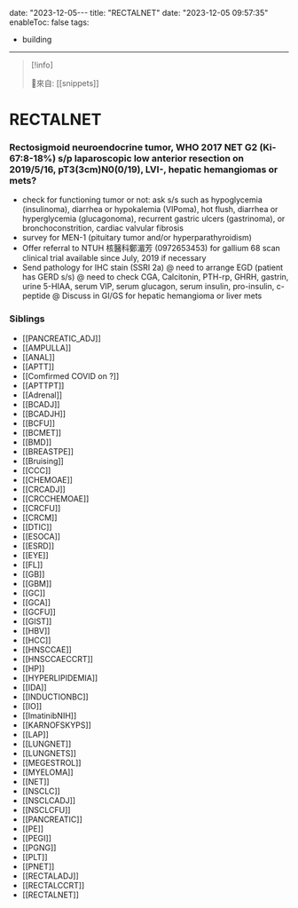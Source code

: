 date: "2023-12-05---
title: "RECTALNET"
date: "2023-12-05 09:57:35"
enableToc: false
tags:
  - building
---
> [!info]
>
> 🌱來自: [[snippets]]
# RECTALNET
### Rectosigmoid neuroendocrine tumor, WHO 2017 NET G2 (Ki-67:8-18%) s/p laparoscopic low anterior resection on 2019/5/16, pT3(3cm)N0(0/19), LVI-, hepatic hemangiomas or mets?
- check for functioning tumor or not: ask s/s such as hypoglycemia (insulinoma), diarrhea or hypokalemia (VIPoma), hot flush, diarrhea or hyperglycemia (glucagonoma), recurrent gastric ulcers (gastrinoma), or bronchoconstrition, cardiac valvular fibrosis
- survey for MEN-1 (pituitary tumor and/or hyperparathyroidism)
- Offer referral to NTUH 核醫科鄭湄芳 (0972653453) for gallium 68 scan clinical trial available since July, 2019 if necessary
- Send pathology for IHC stain (SSRI 2a)
  @ need to arrange EGD (patient has GERD s/s)
  @ need to check CGA, Calcitonin, PTH-rp, GHRH, gastrin, urine 5-HIAA, serum VIP, serum glucagon, serum insulin, pro-insulin, c-peptide
  @ Discuss in GI/GS for hepatic hemangioma or liver mets
### Siblings
- [[PANCREATIC_ADJ]]
- [[AMPULLA]]
- [[ANAL]]
- [[APTT]]
- [[Comfirmed COVID on ?]]
- [[APTTPT]]
- [[Adrenal]]
- [[BCADJ]]
- [[BCADJH]]
- [[BCFU]]
- [[BCMET]]
- [[BMD]]
- [[BREASTPE]]
- [[Bruising]]
- [[CCC]]
- [[CHEMOAE]]
- [[CRCADJ]]
- [[CRCCHEMOAE]]
- [[CRCFU]]
- [[CRCM]]
- [[DTIC]]
- [[ESOCA]]
- [[ESRD]]
- [[EYE]]
- [[FL]]
- [[GB]]
- [[GBM]]
- [[GC]]
- [[GCA]]
- [[GCFU]]
- [[GIST]]
- [[HBV]]
- [[HCC]]
- [[HNSCCAE]]
- [[HNSCCAECCRT]]
- [[HP]]
- [[HYPERLIPIDEMIA]]
- [[IDA]]
- [[INDUCTIONBC]]
- [[IO]]
- [[ImatinibNIH]]
- [[KARNOFSKYPS]]
- [[LAP]]
- [[LUNGNET]]
- [[LUNGNETS]]
- [[MEGESTROL]]
- [[MYELOMA]]
- [[NET]]
- [[NSCLC]]
- [[NSCLCADJ]]
- [[NSCLCFU]]
- [[PANCREATIC]]
- [[PE]]
- [[PEGI]]
- [[PGNG]]
- [[PLT]]
- [[PNET]]
- [[RECTALADJ]]
- [[RECTALCCRT]]
- [[RECTALNET]]
